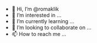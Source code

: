- 👋 Hi, I’m @romaklik
- 👀 I’m interested in ...
- 🌱 I’m currently learning ...
- 💞️ I’m looking to collaborate on ...
- 📫 How to reach me ...

<!---
romaklik/romaklik is a ✨ special ✨ repository because its `README.md` (this file) appears on your GitHub profile.
You can click the Preview link to take a look at your changes.
--->
